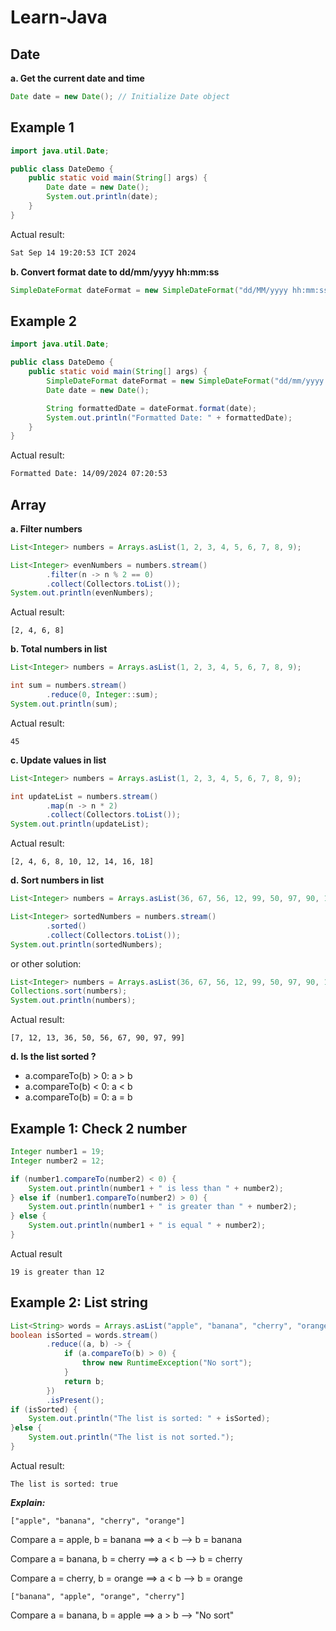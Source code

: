 # Learn-Java

## Date
**a. Get the current date and time**
```java
Date date = new Date(); // Initialize Date object
```
## Example 1
```java
import java.util.Date;

public class DateDemo {
    public static void main(String[] args) {
        Date date = new Date();
        System.out.println(date);
    }
}
```
Actual result:
```txt
Sat Sep 14 19:20:53 ICT 2024
```

**b. Convert format date to dd/mm/yyyy hh:mm:ss**
```java
SimpleDateFormat dateFormat = new SimpleDateFormat("dd/MM/yyyy hh:mm:ss");
```
## Example 2
```java
import java.util.Date;

public class DateDemo {
    public static void main(String[] args) {
        SimpleDateFormat dateFormat = new SimpleDateFormat("dd/mm/yyyy hh:mm:ss");
        Date date = new Date();

        String formattedDate = dateFormat.format(date);
        System.out.println("Formatted Date: " + formattedDate);
    }
}
```
Actual result:
```txt
Formatted Date: 14/09/2024 07:20:53
```

## Array

**a. Filter numbers**
```java
List<Integer> numbers = Arrays.asList(1, 2, 3, 4, 5, 6, 7, 8, 9);

List<Integer> evenNumbers = numbers.stream()
        .filter(n -> n % 2 == 0)
        .collect(Collectors.toList());
System.out.println(evenNumbers);
```
Actual result:

```
[2, 4, 6, 8]
```

**b. Total numbers in list**
```java
List<Integer> numbers = Arrays.asList(1, 2, 3, 4, 5, 6, 7, 8, 9);

int sum = numbers.stream()
        .reduce(0, Integer::sum);
System.out.println(sum);
```
Actual result:

```
45
```

**c. Update values in list**
```java
List<Integer> numbers = Arrays.asList(1, 2, 3, 4, 5, 6, 7, 8, 9);

int updateList = numbers.stream()
        .map(n -> n * 2)
        .collect(Collectors.toList());
System.out.println(updateList);
```
Actual result:

```
[2, 4, 6, 8, 10, 12, 14, 16, 18]
```

**d. Sort numbers in list**
```java
List<Integer> numbers = Arrays.asList(36, 67, 56, 12, 99, 50, 97, 90, 13, 7);

List<Integer> sortedNumbers = numbers.stream()
        .sorted()
        .collect(Collectors.toList());
System.out.println(sortedNumbers);
```
or other solution:

```java
List<Integer> numbers = Arrays.asList(36, 67, 56, 12, 99, 50, 97, 90, 13, 7);
Collections.sort(numbers);
System.out.println(numbers);
```
Actual result:

```
[7, 12, 13, 36, 50, 56, 67, 90, 97, 99]
```

**d. Is the list sorted ?**
- a.compareTo(b) > 0: a > b
- a.compareTo(b) < 0: a < b
- a.compareTo(b) = 0: a = b

## Example 1: Check 2 number

```java
Integer number1 = 19;
Integer number2 = 12;

if (number1.compareTo(number2) < 0) {
    System.out.println(number1 + " is less than " + number2);
} else if (number1.compareTo(number2) > 0) {
    System.out.println(number1 + " is greater than " + number2);
} else {
    System.out.println(number1 + " is equal " + number2);
}
```
Actual result
```
19 is greater than 12
```

## Example 2: List string
```java
List<String> words = Arrays.asList("apple", "banana", "cherry", "orange");
boolean isSorted = words.stream()
        .reduce((a, b) -> {
            if (a.compareTo(b) > 0) {
                throw new RuntimeException("No sort");
            }
            return b;
        })
        .isPresent();
if (isSorted) {
    System.out.println("The list is sorted: " + isSorted);
}else {
    System.out.println("The list is not sorted.");
}
```
Actual result:

```
The list is sorted: true
```
**_Explain:_**
```
["apple", "banana", "cherry", "orange"]
```

Compare a = apple, b = banana ==> a < b --> b = banana

Compare a = banana, b = cherry ==> a < b --> b = cherry

Compare a = cherry, b = orange ==> a < b --> b = orange

```
["banana", "apple", "orange", "cherry"]
```

Compare a = banana, b = apple ==> a > b --> "No sort"
